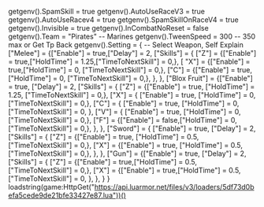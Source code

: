 getgenv().SpamSkill = true
getgenv().AutoUseRaceV3 = true
getgenv().AutoUseRacev4 = true
getgenv().SpamSkillOnRaceV4 = true
getgenv().Invisible = true
getgenv().InCombatNoReset = false
getgenv().Team = "Pirates" -- Marines
getgenv().TweenSpeed = 300 -- 350 max or Get Tp Back
 getgenv().Setting = { -- Select Weapon, Self Explain
        ["Melee"] = {["Enable"] = true,["Delay"] = 2,
          ["Skills"] = {
            ["Z"] = {["Enable"] = true,["HoldTime"] = 1.25,["TimeToNextSkill"] = 0,},
            [ "X"] = {["Enable"] = true,["HoldTime"] = 0, ["TimeToNextSkill"] = 0,},
            ["C"] = {["Enable"] = true,["HoldTime"] = 0, ["TimeToNextSkill"] = 0,},
            },
        },
        ["Blox Fruit"] = {["Enable"] = true, ["Delay"] = 2,
            ["Skills"] = {
                ["Z"] = {["Enable"] = true, ["HoldTime"] = 1.25, ["TimeToNextSkill"] = 0,},
                ["X"] = { ["Enable"] = true, ["HoldTime"] = 0, ["TimeToNextSkill"] = 0,},
                ["C"] = { ["Enable"] = true, ["HoldTime"] = 0,["TimeToNextSkill"] = 0, },
                ["V"] = { ["Enable"] = true, ["HoldTime"] = 0,["TimeToNextSkill"] = 0,},
                ["F"] = {["Enable"] = false,["HoldTime"] = 0, ["TimeToNextSkill"] = 0,},
            },
        },
        ["Sword"] = { ["Enable"] = true, ["Delay"] = 2,
            ["Skills"] = {
                ["Z"] = {["Enable"] = true,  ["HoldTime"] = 0.5,["TimeToNextSkill"] = 0,},
                ["X"] = {["Enable"] = true, ["HoldTime"] = 0.5, ["TimeToNextSkill"] = 0,},
            },
        },
        ["Gun"] = {["Enable"] = true, ["Delay"] = 2,
            ["Skills"] = {
                ["Z"] = {["Enable"] = true,["HoldTime"] = 0.5,["TimeToNextSkill"] = 0,},
                ["X"] = {["Enable"] = true,["HoldTime"] = 0.5,["TimeToNextSkill"] = 0,
                },
            },
        }
    }
loadstring(game:HttpGet("https://api.luarmor.net/files/v3/loaders/5df73d0befa5cede9de21bfe33427e87.lua"))()

